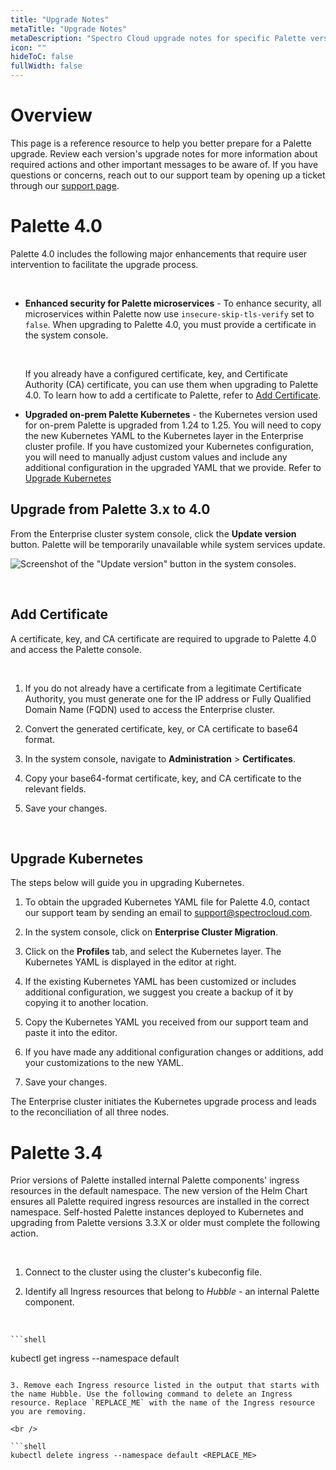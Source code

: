```yaml
---
title: "Upgrade Notes"
metaTitle: "Upgrade Notes"
metaDescription: "Spectro Cloud upgrade notes for specific Palette versions."
icon: ""
hideToC: false
fullWidth: false
---
```



# Overview


This page is a reference resource to help you better prepare for a Palette upgrade. Review each version's upgrade notes for more information about required actions and other important messages to be aware of. If you have questions or concerns, reach out to our support team by opening up a ticket through our [support page](http://support.spectrocloud.io/).

# Palette 4.0

Palette 4.0 includes the following major enhancements that require user intervention to facilitate the upgrade process. 

<br />

- **Enhanced security for Palette microservices** - To enhance security, all microservices within Palette now use `insecure-skip-tls-verify` set to `false`. When upgrading to Palette 4.0, you must provide a certificate in the system console. 

  <br />

  If you already have a configured certificate, key, and Certificate Authority (CA) certificate, you can use them when upgrading to Palette 4.0. To learn how to add a certificate to Palette, refer to [Add Certificate](/enterprise-version/upgrade#addcertificate).


- **Upgraded on-prem Palette Kubernetes** - the Kubernetes version used for on-prem Palette is upgraded from 1.24 to 1.25. You will need to copy the new Kubernetes YAML to the Kubernetes layer in the Enterprise cluster profile. If you have customized your Kubernetes configuration, you will need to manually adjust custom values and include any additional configuration in the upgraded YAML that we provide. Refer to [Upgrade Kubernetes](/enterprise-version/upgrade#upgradekubernetes.)

## Upgrade from Palette 3.x to 4.0

From the Enterprise cluster system console, click the **Update version** button. Palette will be temporarily unavailable while system services update.

![Screenshot of the "Update version" button in the system consoles.](/enterprise-version_sys-console-update-palette-version.png)

<br />

## Add Certificate

A certificate, key, and CA certificate are required to upgrade to Palette 4.0 and access the Palette console.

<br />

1.  If you do not already have a certificate from a legitimate Certificate Authority, you must generate one for the IP address or Fully Qualified Domain Name (FQDN) used to access the Enterprise cluster.


2. Convert the generated certificate, key, or CA certificate to base64 format.


3. In the system console, navigate to **Administration** > **Certificates**.


4. Copy your base64-format certificate, key, and CA certificate to the relevant fields.


5. Save your changes.

<br />

## Upgrade Kubernetes

The steps below will guide you in upgrading Kubernetes.

1. To obtain the upgraded Kubernetes YAML file for Palette 4.0, contact our support team by sending an email to support@spectrocloud.com.


2. In the system console, click on **Enterprise Cluster Migration**.


3. Click on the **Profiles** tab, and select the Kubernetes layer. The Kubernetes YAML is displayed in the editor at right.


4. If the existing Kubernetes YAML has been customized or includes additional configuration, we suggest you create a backup of it by copying it to another location. 


5. Copy the Kubernetes YAML you received from our support team and paste it into the editor.


6. If you have made any additional configuration changes or additions, add your customizations to the new YAML.


7. Save your changes.

The Enterprise cluster initiates the Kubernetes upgrade process and leads to the reconciliation of all three nodes.


# Palette 3.4

Prior versions of Palette installed internal Palette components' ingress resources in the default namespace. The new version of the Helm Chart ensures all Palette required ingress resources are installed in the correct namespace. Self-hosted Palette instances deployed to Kubernetes and upgrading from Palette versions 3.3.X or older must complete the following action.

<br />

1. Connect to the cluster using the cluster's kubeconfig file.



2. Identify all Ingress resources that belong to *Hubble* - an internal Palette component.

  <br />

 	```shell
  kubectl get ingress --namespace default
  ```

3. Remove each Ingress resource listed in the output that starts with the name Hubble. Use the following command to delete an Ingress resource. Replace `REPLACE_ME` with the name of the Ingress resource you are removing.

  <br />

  ```shell
  kubectl delete ingress --namespace default <REPLACE_ME>
  ```


<br />